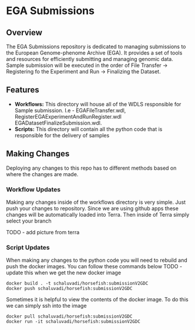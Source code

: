 # EGA Submissions

## Overview
The EGA Submissions repository is dedicated to managing submissions to the European Genome-phenome Archive (EGA). It provides a set of tools and resources for efficiently submitting and managing genomic data. Sample submission will be executed in the order of File Transfer -> Registering fo the Experiment and Run ->  Finalizing the Dataset.

## Features
- **Workflows:** This directory will house all of the WDLS responsible for Sample submission. I.e - EGAFileTransfer.wdl, RegisterEGAExperimentAndRunRegister.wdl EGADatasetFinalizeSubmission.wdl.
- **Scripts:** This directory will contain all the python code that is responsible for the delivery of samples

## Making Changes
Deploying any changes to this repo has to different methods based on where the changes are made. 

### Workflow Updates
Making any changes inside of the workflows directory is very simple. Just push your changes to repository. Since we are using github apps these changes will be automatically loaded into Terra. Then inside of Terra simply select your branch

TODO - add picture from terra

### Script Updates
When making any changes to the python code you will need to rebuild and push the docker images. You can follow these commands below 
TODO - update this when we get the new docker image
```
docker build . -t schaluvadi/horsefish:submissionV2GDC
docker push schaluvadi/horsefish:submissionV2GDC
```

Sometimes it is helpful to view the contents of the docker image. To do this we can simply ssh into the image
```
docker pull schaluvadi/horsefish:submissionV2GDC
docker run -it schaluvadi/horsefish:submissionV2GDC
```